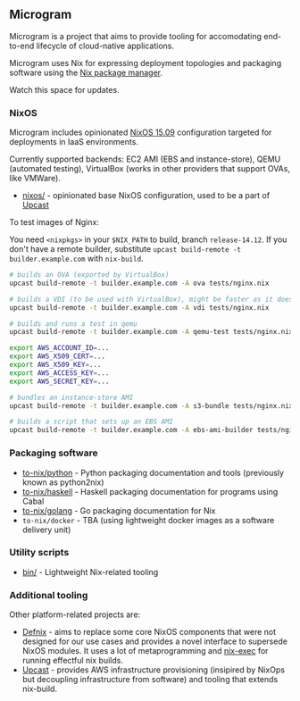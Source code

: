 ## Microgram

Microgram is a project that aims to provide tooling for accomodating end-to-end lifecycle of cloud-native applications.

Microgram uses Nix for expressing deployment topologies and packaging software
using the [Nix package manager](http://nixos.org/nix/).

Watch this space for updates.

<script async class="speakerdeck-embed" data-id="b868a08a6a434548bf6317cd26fcb444" data-ratio="1.77777777777778" src="//speakerdeck.com/assets/embed.js"></script>

### NixOS

Microgram includes opinionated [NixOS 15.09](https://github.com/nixos/nixpkgs/tree/release-15.09) configuration targeted for deployments in IaaS environments.

Currently supported backends: EC2 AMI (EBS and instance-store), QEMU (automated testing), VirtualBox (works in other providers that support OVAs, like VMWare).

* [nixos/](nixos/) - opinionated base NixOS configuration, used to be a part of [Upcast](https://github.com/zalora/upcast)

To test images of Nginx:

You need `<nixpkgs>` in your `$NIX_PATH` to build, branch `release-14.12`.
If you don't have a remote builder, substitute `upcast build-remote -t builder.example.com` with `nix-build`.

```bash
# builds an OVA (exported by VirtualBox)
upcast build-remote -t builder.example.com -A ova tests/nginx.nix

# builds a VDI (to be used with VirtualBox), might be faster as it doesn't have VirtualBox as a dependency
upcast build-remote -t builder.example.com -A vdi tests/nginx.nix

# builds and runs a test in qemu
upcast build-remote -t builder.example.com -A qemu-test tests/nginx.nix

export AWS_ACCOUNT_ID=...
export AWS_X509_CERT=...
export AWS_X509_KEY=...
export AWS_ACCESS_KEY=...
export AWS_SECRET_KEY=...

# bundles an instance-store AMI
upcast build-remote -t builder.example.com -A s3-bundle tests/nginx.nix

# builds a script that sets up an EBS AMI
upcast build-remote -t builder.example.com -A ebs-ami-builder tests/nginx.nix
```

### Packaging software

* [to-nix/python](to-nix/python) - Python packaging documentation and tools (previously known as python2nix)
* [to-nix/haskell](to-nix/haskell) - Haskell packaging documentation for programs using Cabal
* [to-nix/golang](to-nix/golang) - Go packaging documentation for Nix
* `to-nix/docker` - TBA (using lightweight docker images as a software delivery unit)

### Utility scripts

* [bin/](bin) - Lightweight Nix-related tooling

### Additional tooling

Other platform-related projects are:

* [Defnix](https://github.com/zalora/defnix) - aims to replace some core NixOS components that were not designed for our use cases and provides
a novel interface to supersede NixOS modules. It uses a lot of metaprogramming and [nix-exec](https://github.com/shlevy/nix-exec) for running effectful nix builds.
* [Upcast](https://github.com/zalora/upcast) - provides AWS infrastructure provisioning (insipired by NixOps but decoupling infrastructure from software) and tooling that extends nix-build.
